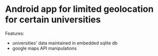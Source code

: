 # Android app for limited geolocation for certain universities
Features:
 * universities' data maintained in embedded sqlite db
 * google maps API manipulations
